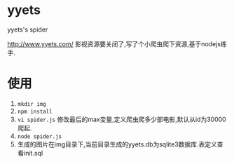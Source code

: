 yyets
=====

yyets's spider


http://www.yyets.com/
影视资源要关闭了,写了个小爬虫爬下资源,基于nodejs练手.


使用
=====

1. `mkdir img`
2. `npm install`
3. `vi spider.js` 修改最后的max变量,定义爬虫爬多少部电影,默认从id为30000爬起.
4. `node spider.js`
5. 生成的图片在img目录下,当前目录生成的yyets.db为sqlite3数据库.表定义查看init.sql


